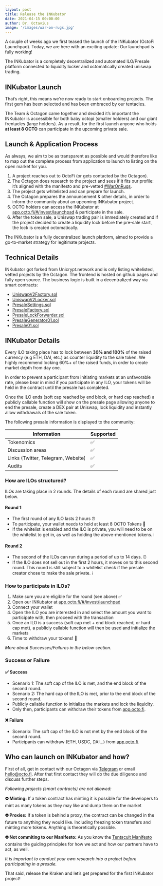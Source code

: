 ```yaml
---
layout: post
title: Release the INKubator
date: 2021-04-15 00:00:00 
author: Dr. Octavius
image: '/images/war-on-rugs.jpg'
---
```


A couple of weeks ago we first teased the launch of the INKubator (OctoFi Launchpad). Today, we are here with an exciting update: Our launchpad is fully working!

The INKubator is a completely decentralized and automated ILO/Presale platform connected to liquidity locker and octomatically created uniswap trading.

## INKubator Launch

That’s right, this means we’re now ready to start onboarding projects. The first gem has been selected and has been embraced by our tentacles.

The Team & Octagon came together and decided it’s important the INKubator is accessible for both baby octopi (smaller holders) and our giant frentacles (large holders). As a result, for the first launch anyone who holds **at least 8 OCTO** can participate in the upcoming private sale.

## Launch & Application Process

As always, we aim to be as transparent as possible and would therefore like to map out the complete process from application to launch to listing on the open market for you.

1. A project reaches out to OctoFi (or gets contacted by the Octagon).
2. The Octagon does research to the project and sees if it fits our profile: it’s aligned with the manifesto and pre-vetted [\#WarOnRugs](https://twitter.com/octofinance/status/1317344191446360064).
3. The project gets whitelisted and can prepare for launch.
4. The Octagon prepares the announcement & other details, in order to inform the community about an upcoming INKubator project.
5. OCTO holders can access the INKubator at [app.octo.fi/#/invest/launchpad](https://app.octo.fi/#/invest/launchpad) & participate in the sale.
6. After the token sale, a Uniswap trading pair is immediately created and if the project decided to create a liquidity lock before the pre-sale start, the lock is created octomatically.

The INKubator is a fully decentralized launch platform, aimed to provide a go-to-market strategy for legitimate projects. 

## Technical Details

INKubator got forked from Unicrypt.network and is only listing whitelisted, vetted projects by the Octagon.
The frontend is hosted on github pages and fully open source. The business logic is built in a decentralized way 
via smart contracts:

-   [UniswapV2Factory.sol](https://etherscan.io/address/0x5654c8bd78546a5f4e12cb7733a7c0036dd3ee39#code)
-   [UniswapV2Locker.sol](https://etherscan.io/address/0xb167addc46b1787c76a2c7511acda2edf07ddfab#code)
-   [PresaleSettings.sol](https://etherscan.io/address/0xd1f0ef21bdf40351c5be3d1d4e1873a6c412bf90#code)
-   [PresaleFactory.sol](https://etherscan.io/address/0x727ee25289f03ceec5fa9ea6dc56386828cbe42b#code)
-   [PresaleLockForwarder.sol](https://etherscan.io/address/0x350d3a912dff76d6903470eba87aaf3a68c7c892#code)
-   [PresaleGenerator01.sol](https://etherscan.io/address/0x9b2a97f5495a66074c3a6b0f4dbfe4ff9c0a78bf#code)
-   [Presale01.sol](https://etherscan.io/address/0x7ed247ee654e686a607a004da814fcea9f5321b7#code)

## INKubator Details

Every ILO taking place has to lock between **30% and 100%** of the raised currency (e.g ETH, DAI, etc.) as counter liquidity to the sale token. We highly recommend locking 60%+ of the raised funds, in order to create market depth from day one.

In order to prevent a participant from initiating markets at an unfavorable rate, please bear in mind if you participate in any ILO, your tokens will be held in the contract until the presale has completed.

Once the ILO ends (soft cap reached by end block, or hard cap reached) a publicly callable function will show on the presale page allowing anyone to end the presale, create a DEX pair at Uniswap, lock liquidity and instantly allow withdrawals of the sale token.

The following presale information is displayed to the community:

| Information | Supported |
|-|-|
| Tokenomics | ✅ |
| Discussion areas | ✅ |
| Links (Twitter, Telegram, Website) | ✅ |
| Audits | ✅ |

### How are ILOs structured?

ILOs are taking place in 2 rounds. The details of each round are shared just below.

#### Round 1

- The first round of any ILO lasts 2 hours ⏰
- To participate, your wallet needs to hold at least 8 OCTO Tokens 👋 
- If the whitelist is enabled and the ILO is private, you will need to be on the whitelist to get in, as well as holding the above-mentioned tokens. ℹ️

#### Round 2

- The second of the ILOs can run during a period of up to 14 days. ⏰
- If the ILO does not sell out in the first 2 hours, it moves on to this second round. This round is still subject to a whitelist check if the presale creator chose to make the sale private. ℹ️

### How to participate in ILOs?

1. Make sure you are eligible for the round (see above) ✅
2. Open our INKubator at [app.octo.fi/#/invest/launchpad](https://app.octo.fi/#/invest/launchpad) 
3. Connect your wallet
4. Open the ILO you are interested in and select the amount you want to participate with, then proceed with the transaction
5. Once an ILO is a success (soft cap met + end block reached, or hard cap met), a publicly callable function will then be used and initialize the markets
6. Time to withdraw your tokens! 🎉

*More about Successes/Failures in the below section.*

### Success or Failure

#### ✅ Success

- Scenario 1: The soft cap of the ILO is met, and the end block of the second round. 
- Scenario 2: The hard cap of the ILO is met, prior to the end block of the second round.
- Publicly callable function to initialize the markets and lock the liquidity.
- Only then, participants can withdraw their tokens from [app.octo.fi](https://app.octo.fi).

#### ❌ Failure 

- Scenario: The soft cap of the ILO is not met by the end block of the second round.
- Participants can withdraw (ETH, USDC, DAI...) from [app.octo.fi](https://app.octo.fi).

## Who can launch on INKubator and how?

First of all, get in contact with our Octagon via [Telegram](https://t.me/OctoFi) or email hello@octo.fi. After that first contact they will do the due diligence and discuss further steps. 

*Following projects (smart contracts) are not allowed:* 

**⛔ Minting:** If a token contract has minting it is possible for the developers to mint as many tokens as they may like and dump them on the market

**⛔ Proxies:** If a token is behind a proxy, the contract can be changed in the future to anything they would like. Including freezing token transfers and minting more tokens. Anything is theoretically possible.

**⛔ Not commiting to our Manifesto:** As you know the [Tentacult Manifesto](https://octo.fi/manifesto) contains the guiding principles for how we act and how our partners have to act, as well.

*It is important to conduct your own research into a project before participating in a presale.*

That said, release the Kraken and let’s get prepared for the first INKubator project!
